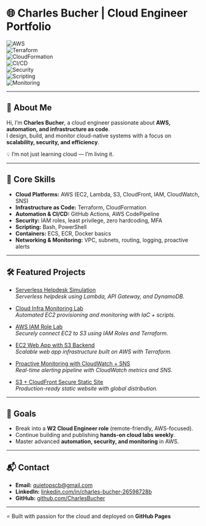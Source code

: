 # 🌐 Charles Bucher | Cloud Engineer Portfolio  

![AWS](https://img.shields.io/badge/AWS-Cloud-orange?logo=amazon-aws&logoColor=white)  
![Terraform](https://img.shields.io/badge/IaC-Terraform-623CE4?logo=terraform&logoColor=white)  
![CloudFormation](https://img.shields.io/badge/IaC-CloudFormation-FF4F8B?logo=amazon-aws&logoColor=white)  
![CI/CD](https://img.shields.io/badge/CI%2FCD-GitHub_Actions-2088FF?logo=github-actions&logoColor=white)  
![Security](https://img.shields.io/badge/Security-IAM%20%7C%20Zero%20Hardcoding-red?logo=trustpilot&logoColor=white)  
![Scripting](https://img.shields.io/badge/Scripting-Bash%20%7C%20PowerShell-4EAA25?logo=gnu-bash&logoColor=white)  
![Monitoring](https://img.shields.io/badge/Monitoring-CloudWatch%20%7C%20SNS-FF9900?logo=amazon-aws&logoColor=white)  

---

## 👋 About Me
Hi, I’m **Charles Bucher**, a cloud engineer passionate about **AWS, automation, and infrastructure as code**.  
I design, build, and monitor cloud-native systems with a focus on **scalability, security, and efficiency**.  

💡 I’m not just learning cloud — I’m living it.  

---

## 🔧 Core Skills
- **Cloud Platforms:** AWS (EC2, Lambda, S3, CloudFront, IAM, CloudWatch, SNS)  
- **Infrastructure as Code:** Terraform, CloudFormation  
- **Automation & CI/CD:** GitHub Actions, AWS CodePipeline  
- **Security:** IAM roles, least privilege, zero hardcoding, MFA  
- **Scripting:** Bash, PowerShell  
- **Containers:** ECS, ECR, Docker basics  
- **Networking & Monitoring:** VPC, subnets, routing, logging, proactive alerts  

---

## 🛠 Featured Projects
- [Serverless Helpdesk Simulation](https://github.com/CharlesBucher/Serverless-Helpdesk-Sim-AWS)  
  *Serverless helpdesk using Lambda, API Gateway, and DynamoDB.*  

- [Cloud Infra Monitoring Lab](https://github.com/CharlesBucher/cloud-infra-monitoring-lab)  
  *Automated EC2 provisioning and monitoring with IaC + scripts.*  

- [AWS IAM Role Lab](https://github.com/CharlesBucher/aws-iam-role-lab)  
  *Securely connect EC2 to S3 using IAM Roles and Terraform.*  

- [EC2 Web App with S3 Backend](https://github.com/CharlesBucher/ec2-webapp-with-s3-backend)  
  *Scalable web app infrastructure built on AWS with Terraform.*  

- [Proactive Monitoring with CloudWatch + SNS](https://github.com/CharlesBucher/proactive-monitoring-with-cloudwatch-sns)  
  *Real-time alerting pipeline with CloudWatch metrics and SNS.*  

- [S3 + CloudFront Secure Static Site](https://github.com/CharlesBucher/s3-cloudfront-secure-static-site)  
  *Production-ready static website with global distribution.*  

---

## 🎯 Goals
- Break into a **W2 Cloud Engineer role** (remote-friendly, AWS-focused).  
- Continue building and publishing **hands-on cloud labs weekly**.  
- Master advanced **automation, security, and monitoring** in AWS.  

---

## 📬 Contact
- **Email:** [quietopscb@gmail.com](mailto:quietopscb@gmail.com)  
- **LinkedIn:** [linkedin.com/in/charles-bucher-26598728b](https://www.linkedin.com/in/charles-bucher-26598728b)  
- **GitHub:** [github.com/CharlesBucher](https://github.com/CharlesBucher)  

---

⭐ Built with passion for the cloud and deployed on **GitHub Pages**
